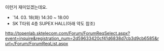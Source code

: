 이런거 재미있겠는데요.

- `14. 03. 18(화) 14:30 ~ 18:00
-  SK T타워 4층 SUPEX HALL(아래 약도 참조)

http://topenlab.sktelecom.com/Forum/ForumReqSelect.aspx?event=inquire&registration_num=2d59633420cf41d6838d7cb3d9cb6585&rurl=/Forum/ForumReqList.aspx